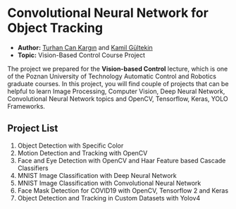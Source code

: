 # Convolutional Neural Network for Object Tracking
* **Author:** [Turhan Can Kargın](https://github.com/turhancan97) and [Kamil Gültekin](https://github.com/kamilgultekin)
* **Topic:** Vision-Based Control Course Project

The project we prepared for the **Vision-based Control** lecture, which is one of the Poznan University of Technology Automatic Control and Robotics graduate courses. In this project, you will find couple of projects that can be helpful to learn Image Processing, Computer Vision, Deep Neural Network, Convolutional Neural Network topics and OpenCV, Tensorflow, Keras, YOLO Frameworks.

## Project List
1. Object Detection with Specific Color
1. Motion Detection and Tracking with OpenCV
2. Face and Eye Detection with OpenCV and Haar Feature based Cascade Classifiers
3. MNIST Image Classification with Deep Neural Network
4. MNIST Image Classification with Convolutional Neural Network
5. Face Mask Detection for COVID19 with OpenCV, Tensorflow 2 and Keras
6. Object Detection and Tracking in Custom Datasets with Yolov4

